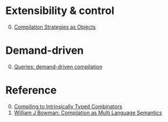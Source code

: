 # Extensibility & control

0. [Compilation Strategies as Objects](https://www.researchgate.net/publication/2273387_Compilation_Strategies_as_Objects)

# Demand-driven

0. [Queries: demand-driven compilation](https://github.com/rust-lang/rustc-guide/blob/master/src/query.md)

# Reference

0. [Compiling to Intrinsically Typed Combinators](https://byorgey.wordpress.com/2023/07/13/compiling-to-intrinsically-typed-combinators/)
0. [William J Bowman: Compilation as Multi Language Semantics](https://www.youtube.com/watch?v=RfVhUPkAEKo)

